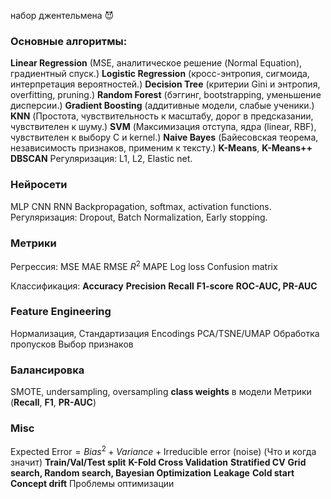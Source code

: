  набор джентельмена 😈
### Основные алгоритмы:
**Linear Regression** (MSE, аналитическое решение (Normal Equation), градиентный спуск.)
**Logistic Regression** (кросс-энтропия, сигмоида, интерпретация вероятностей.)
**Decision Tree** (критерии Gini и энтропия, overfitting, pruning.)
**Random Forest** (бэггинг, bootstrapping, уменьшение дисперсии.)
**Gradient Boosting** (аддитивные модели, слабые ученики.)
**KNN** (Простота, чувствительность к масштабу, дорог в предсказании, чувствителен к шуму.)
**SVM** (Максимизация отступа, ядра (linear, RBF), чувствителен к выбору C и kernel.)
**Naive Bayes** (Байесовская теорема, независимость признаков, применим к тексту.)
**K-Means**, **K-Means++**
**DBSCAN**
Регуляризация: L1, L2, Elastic net.

### Нейросети
MLP 
CNN
RNN
Backpropagation, softmax, activation functions.
Регуляризация: Dropout, Batch Normalization, Early stopping.

### Метрики
Регрессия:
MSE
MAE
RMSE
$R^{2}$
MAPE
Log loss
Confusion matrix

Классификация:
**Accuracy**
**Precision**
**Recall**
**F1-score**
**ROC-AUC, PR-AUC**

### Feature Engineering
Нормализация, Стандартизация
Encodings
PCA/TSNE/UMAP
Обработка пропусков
Выбор признаков

### Балансировка
SMOTE, undersampling, oversampling
**class weights** в модели
Метрики (**Recall**, **F1**, **PR-AUC**)

### Misc
$\text{Expected Error} = Bias^{2} + Variance + \text{Irreducible error (noise)}$ (Что и когда значит)
**Train/Val/Test split**
**K-Fold Cross Validation**
**Stratified CV**
**Grid search, Random search, Bayesian Optimization**
**Leakage** 
**Cold start**
**Concept drift**
Проблемы оптимизации







